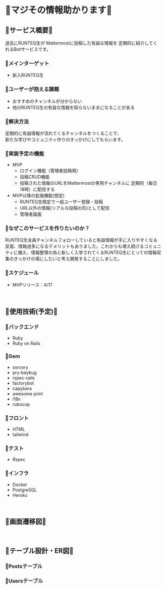# 🔹マジその情報助かります🔹

## 🔹サービス概要🔹
過去にRUNTEQ生が
Mattermostに投稿した有益な情報を
定期的に紹介してくれるBotサービスです。

### __🔻メインターゲット__
- 新入RUNTEQ生

### __🔻ユーザーが抱える課題__
- おすすめのチャンネルが分からない
- 他のRUNTEQ生の有益な情報を知らないままになることがある

### __🔻解決方法__
定期的に有益情報が流れてくるチャンネルをつくることで、<br>
新たな学びやコミュニティ作りのきっかけにしてもらいます。

### __🔻実装予定の機能__
- MVP
  - ログイン機能（管理者投稿用）
  - 投稿CRUD機能
  - 投稿された情報のURLをMattermostの専用チャンネルに
    定期的（毎日18時）に配信する
- MVP以降の拡張機能(想定)
  - RUNTEQ生限定で一般ユーザー登録・投稿
  - URL以外の情報(リアルな投稿の形)として配信
  - 管理者画面

### __🔻なぜこのサービスを作りたいのか？__
RUNTEQ生全員チャンネルフォローしていると有益情報が手に入りやすくなる反面、情報過多になるデメリットもありました。これからも増え続けるコミュニティに備え、情報整理の為と新しく入学されてくるRUNTEQ生にとっての情報収集のきっかけの場にしたいと考え開発することにしました。

### __🔻スケジュール__
- MVPリリース：4/17

<br>

## 🔹使用技術(予定)🔹
### __🔻バックエンド__
- Ruby
- Ruby on Rails

### __🔻Gem__
- sorcery
- pry-beybug
- rspec-rails
- factorybot
- capybara
- awesome print
- i18n
- rubocop

### __🔻フロント__
- HTML
- tailwind

### __🔻テスト__
- Rspec

### __🔻インフラ__
- Docker
- PostgreSQL
- Heroku

<br>

## 🔹画面遷移図🔹


<br>

## 🔹テーブル設計・ER図🔹


### 🔻Postsテーブル


### 🔻Usersテーブル
